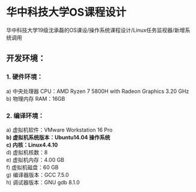 # 华中科技大学OS课程设计<br>
华中科技大学19级沈承磊的OS课设/操作系统课程设计/Linux任务监视器/新增系统调用<br>
## 开发环境：<br>
### 1. 硬件环境：<br>
a) 中央处理器 CPU：AMD Ryzen 7 5800H with Radeon Graphics 3.20 GHz<br>
b) 物理内存 RAM：16GB<br>
### 2. 编译环境：<br>
a) 虚拟机软件：VMware Workstation 16 Pro<br>
**b) 虚拟机系统版本：Ubuntu14.04 操作系统<br>**
**c) 内核：Linux4.4.10<br>**
d) 虚拟机核数：8<br>
e) 虚拟机内存：4.00 GB<br>
f) 虚拟机磁盘：60 GB<br>
g) 编译器版本：GCC 7.5.0<br>
h) 调试器版本：GNU gdb 8.1.0<br>
